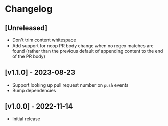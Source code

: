 # Changelog

## [Unreleased]

-   Don't trim content whitespace
-   Add support for noop PR body change when no regex matches are found (rather than the previous default of appending content to the end of the PR body)

## [v1.1.0] - 2023-08-23

-   Support looking up pull request number on `push` events
-   Bump dependencies

## [v1.0.0] - 2022-11-14

-   Initial release
